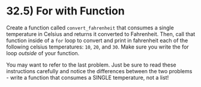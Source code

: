 # 32.5) For with Function

Create a function called `convert_fahrenheit` that consumes a single temperature
in Celsius and returns it converted to Fahrenheit. Then, call that function
inside of a `for` loop to convert and print in fahrenheit each of the following
celsius temperatures: `10`, `20`, and `30`. Make sure you write the for loop
_outside_ of your function.

You may want to refer to the last problem. Just be sure to read these
instructions carefully and notice the differences between the two problems -
write a function that consumes a SINGLE temperature, not a list!
